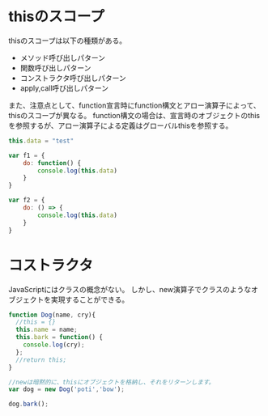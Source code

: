
# thisのスコープ
thisのスコープは以下の種類がある。
- メソッド呼び出しパターン
- 関数呼び出しパターン
- コンストラクタ呼び出しパターン
- apply,call呼び出しパターン

また、注意点として、function宣言時にfunction構文とアロー演算子によって、thisのスコープが異なる。
function構文の場合は、宣言時のオブジェクトのthisを参照するが、アロー演算子による定義はグローバルthisを参照する。

``` JavaScript
this.data = "test"

var f1 = {
    do: function() {
        console.log(this.data)
    }
}

var f2 = {
    do: () => {
        console.log(this.data)
    }
}
```


# コストラクタ
JavaScriptにはクラスの概念がない。
しかし、new演算子でクラスのようなオブジェクトを実現することができる。

``` JavaScript
function Dog(name, cry){
  //this = {}
  this.name = name;
  this.bark = function() {
    console.log(cry);
  };
  //return this;
}

//newは暗黙的に、thisにオブジェクトを格納し、それをリターンします。
var dog = new Dog('poti','bow');

dog.bark();
```
